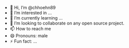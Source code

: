 - 👋 Hi, I’m @chhoehn89
- 👀 I’m interested in ...
- 🌱 I’m currently learning ...
- 💞️ I’m looking to collaborate on any open source project.
- 📫 How to reach me 
- 😄 Pronouns: male
- ⚡ Fun fact: ...

<!---
chhoehn89/chhoehn89 is a ✨ special ✨ repository because its `README.md` (this file) appears on your GitHub profile.
You can click the Preview link to take a look at your changes.
--->
